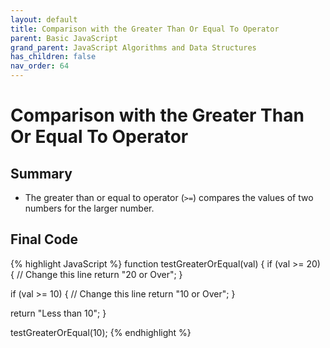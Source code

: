 ```yaml
---
layout: default
title: Comparison with the Greater Than Or Equal To Operator
parent: Basic JavaScript
grand_parent: JavaScript Algorithms and Data Structures
has_children: false
nav_order: 64
---
```

# Comparison with the Greater Than Or Equal To Operator
## Summary
- The greater than or equal to operator (`>=`) compares the values of two numbers for the larger number.

## Final Code

{% highlight JavaScript %}
function testGreaterOrEqual(val) {
  if (val >= 20) {  // Change this line
    return "20 or Over";
  }

  if (val >= 10) {  // Change this line
    return "10 or Over";
  }

  return "Less than 10";
}

testGreaterOrEqual(10);
{% endhighlight %}